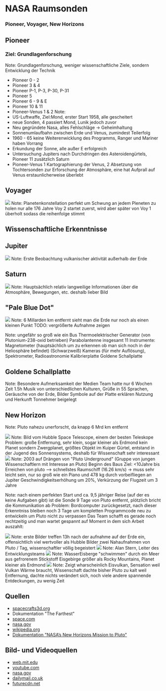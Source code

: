 # NASA Raumsonden
### Pioneer, Voyager, New Horizons



## Pioneer
### Ziel: Grundlagenforschung <!-- .element: class="fragment"-->
Note:
Grundlagenforschung, weniger wissenschaftliche Ziele, sondern Entwicklung der Technik


- Pioneer 0 - 2 <!-- .element: class="fragment"-->
- Pioneer 3 & 4 <!-- .element: class="fragment"-->
- Pioneer P-1, P-3, P-30, P-31 <!-- .element: class="fragment"-->
- Pioneer 5 <!-- .element: class="fragment"-->
- Pioneer 6 - 9 & E <!-- .element: class="fragment"-->
- Pioneer 10 & 11 <!-- .element: class="fragment"-->
- Pioneer-Venus 1 & 2 <!-- .element: class="fragment"-->
Note:
- US-Luftwaffe, Ziel:Mond, erster Start 1958, alle gescheitert
- neue Sonden, 4 passiert Mond, Lunik jedoch zuvor
- Neu gegründete Nasa, alles Fehlschläge -> Geheimhaltung
- Sonnenumlaufbahn zwischen Erde und Venus, zumindest Teilerfolg
- 1960 - 65 keine Weiterenwicklung des Programms, Ranger und Mariner haben Vorrang
- Erkundung der Sonne, alle außer E erfolgreich
- Untersuchung Jupiters nach Durchdringen des Asteroidengürtels, Pioneer 11 zusätzlich Saturn
- Pioneer-Venus 1 Kartographierung der Venus, 2 Absetzung von Tochtersonden zur Erforschung der Atmosphäre, eine hat Aufprall auf Venus erstaunlicherweise überlebt 


<!-- .slide: data-background-iframe="http://spacecrafts3d.org/models/pioneer.html" data-background-interactive-->



## Voyager


![](pictures/Voyager_Path.svg)
Note:
Planetenkonstellation perfekt um Schwung an jedem Pleneten zu holen
nur alle 176 Jahre
Voy 2 startet zuerst, wird aber später von Voy 1 überholt sodass die reihenfolge stimmt


## Wissenschaftliche Erkenntnisse
<!-- .slide: data-background-video="pictures/jupiter.mp4" data-backround-video-loop data-background-video-muted -->


## Jupiter
<img class="stretch" src="pictures/VulcanIo.jpg"/>
Note:
Erste Beobachtung vulkanischer aktivität außerhalb der Erde


## Saturn
<img class="stretch" src="pictures/saturn.gif"/>
Note:
Hauptsächlich relativ langweilige Informationen über die Atmosphäre, Bewegungen, etc. deshalb lieber Bild


## "Pale Blue Dot"
<img class="stretch" src="pictures/Pale_Blue_Dot.png"/>
Note:
6 Millarden km entfernt sieht man die Erde nur noch als einen kleinen Punkt
TODO: vergrößerte Aufnahme zeigen


<!-- .slide: data-background-iframe="http://spacecrafts3d.org/models/voyager.html" data-background-interactive-->
Note:
ungefähr so groß wie ein Bus
Thermoelektrischer Generator (von Plutonium-238-oxid betrieben)
Parabolantenne
insgesamt 11 Instrumente:
	Magnetometer (hauptsächlich um zu erkennen ob man sich noch in der Heliosphäre befindet)
	(Schwarzweiß) Kameras (für mehr Auflösung), Spektrometer, Radioastronomie
	Kalibrierplatte
Goldene Schallplatte


## Goldene Schallplatte
<!-- .slide: data-background-image="pictures/tworecords.png" -->
Note:
Besondere Aufmerksamkeit der Medien
Team hatte nur 6 Wochen Zeit
1.5h Musik von unterschiedlichen Kulturen, Grüße in 55 Sprachen, Geräusche von der Erde, Bilder
Symbole auf der Platte erklären Nutzung und Herkunft
Tonnehmer beigelegt



## New Horizon
Note:
Pluto nahezu unerforscht, da knapp 6 Mrd km entfernt


<img class="stretch" src="pictures/hubble-pluto.jpg"/>
Note:
Bild vom Hubble Space Telescope, einem der besten Teleskope
Problem: große Entfernung, sehr klein, sogar kleiner als Erdmond
kein Planet sondern Zwergplanet, größtes Objekt im Kuiper Gürtel, entstand in der Jugend des Sonnensystems, deshalb für Wissenschaft sehr interessant


<!-- .slide: data-background-iframe="https://solarsystem.nasa.gov/gltf_embed/2363/?fs=true" data-background-interactive-->
<img class="stretch" src="pictures/New_Horizons_spacecraft_model_1.png"/>
Note:
2003 auf Drängen von "Pluto Underground" (Gruppe von jungen Wissenschaftlern mit Interesse an Pluto) Beginn des Baus
Ziel: <10Jahre bis Erreichen von pluto --> schnellstes Raumschiff (16.26 km/s)
-> muss sehr leicht sein, nur so groß wie ein Piano und 478 kg
durch vorbeifliegen an Jupiter Geschwindigkeitserhöhung um 20%, Verkürzung der Flugzeit um 3 Jahre


Note:
nach einem perfekten Start und ca. 9,5 jähriger Reise (auf der es keine Aufgaben gibt) ist die Sonde 9 Tage von Pluto entfernt, plötzlich bricht die Kommunikation ab
Problem: Bordcomputer zurückgesetzt, nach dieser Erkenntniss bleiben noch 3 Tage um kompletten Programmcode neu zu entwickeln um Pluto nicht zu verpassen
Das Team schafft es gerade noch rechtzeitig und man wartet gespannt auf Moment in dem sich Arbeit auszahlt:


<img class="stretch" src="pictures/pluto.png"/>
Note:
erste Bilder treffen 13h nach der aufnahme auf der Erde ein, offensichtlich viel wertvoller als Hubble Bilder
zwei Nahaufnahmen von Pluto / Tag, wissenschaftler völlig begeistert


<img class="stretch" src="pictures/surprised_alan.jpg"/>
Note:
Alan Stern, Leiter des Entwicklungsteams


<img class="stretch" src="pictures/plutosfloatinghills.jpg"/>
Note:
WasserEisberge "schwimmen" durch ein Meer aus gefrorenem Stickstoff
Eisgebirge größer als Rocky Mountains, Planet kleiner als Erdmond


<img class="stretch" src="pictures/pluto_volcano.jpg"/>
Note:
Zeigt wharscheinlich Eisvulkan, Sensation weil Vulkan Wärme braucht, Wissenschaft dachte bisher Pluto zu kalt weil Entfernung, dachte nichts verändert sich, noch viele andere spannende Entdeckungen, zu wenig Zeit



## Quellen
- [spacecrafts3d.org](https://spacecrafts3d.org)
- Dokumentation "The Farthest"
- [space.com](https://www.space.com/31073-pluto-ice-volcano-mountains-photos.html)
- [nasa.gov](https://www.nasa.gov/mission_pages/newhorizons/main/index.html)
- [wikipedia.org](https://en.wikipedia.org/wiki/New_Horizons)
- [Dokumentation "NASA’s New Horizons Mission to Pluto"](https://www.youtube.com/watch?v=JqmIo-tUd48)


## Bild- und Videoquellen
- [web.mit.edu](http://web.mit.edu/lilybui/Public/tworecords.png) 
- [youtube.com](https://www.youtube.com/watch?v=9nf9nBtd2dM) 
- [nasa.gov](https://voyager.jpl.nasa.gov/galleries/images-voyager-took/)
- [dailymail.co.uk](https://i.dailymail.co.uk/i/pix/2015/07/15/22/2A8F975100000578-3162894-image-a-2_1436997377718.jpg)
- [futurecdn.net](https://cdn.mos.cms.futurecdn.net/B8HVf4yau2WGpDr9PY6fsn-650-80.jpg)
